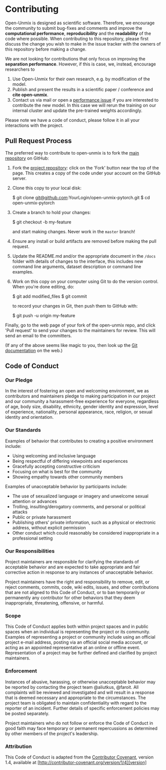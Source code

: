 # Contributing

Open-Unmix is designed as scientific software. Therefore, we encourage the community to submit bug-fixes and comments and improve the __computational performance__, __reproducibility__ and the __readability__ of the code where possible. When contributing to this repository, please first discuss the change you wish to make in the issue tracker with the owners of this repository before making a change.

We are not looking for contributions that only focus on improving the __separation performance__. However, if this is case, we, instead, encourage researchers to 

1. Use Open-Unmix for their own research, e.g. by modification of the model.
2. Publish and present the results in a scientific paper / conference and __cite open-unmix__.
3. Contact us via mail or open a [performance issue]() if you are interested to contribute the new model.
   In this case we will rerun the training on our internal cluster and update the pre-trained weights accordingly.

Please note we have a code of conduct, please follow it in all your interactions with the project.

## Pull Request Process

The preferred way to contribute to open-unmix is to fork the 
[main repository](http://github.com/sigsep/open-unmix-pytorch/) on
GitHub:

1. Fork the [project repository](http://github.com/sigsep/open-unmix-pytorch):
   click on the 'Fork' button near the top of the page. This creates
   a copy of the code under your account on the GitHub server.

2. Clone this copy to your local disk:

    $ git clone git@github.com:YourLogin/open-unmix-pytorch.git
    $ cd open-unmix-pytorch

3. Create a branch to hold your changes:

    $ git checkout -b my-feature

   and start making changes. Never work in the ``master`` branch!

4. Ensure any install or build artifacts are removed before making the pull request.

5. Update the README.md and/or the appropriate document in the `/docs` folder with details of changes  to the interface, this includes new command line arguments, dataset description or command line examples.

6. Work on this copy on your computer using Git to do the version
   control. When you're done editing, do:

    $ git add modified_files
    $ git commit

   to record your changes in Git, then push them to GitHub with:

    $ git push -u origin my-feature

Finally, go to the web page of your fork of the open-unmix repo,
and click 'Pull request' to send your changes to the maintainers for
review. This will send an email to the committers.

(If any of the above seems like magic to you, then look up the 
[Git documentation](http://git-scm.com/documentation) on the web.)

## Code of Conduct

### Our Pledge

In the interest of fostering an open and welcoming environment, we as
contributors and maintainers pledge to making participation in our project and
our community a harassment-free experience for everyone, regardless of age, body
size, disability, ethnicity, gender identity and expression, level of experience,
nationality, personal appearance, race, religion, or sexual identity and
orientation.

### Our Standards

Examples of behavior that contributes to creating a positive environment
include:

* Using welcoming and inclusive language
* Being respectful of differing viewpoints and experiences
* Gracefully accepting constructive criticism
* Focusing on what is best for the community
* Showing empathy towards other community members

Examples of unacceptable behavior by participants include:

* The use of sexualized language or imagery and unwelcome sexual attention or
advances
* Trolling, insulting/derogatory comments, and personal or political attacks
* Public or private harassment
* Publishing others' private information, such as a physical or electronic
  address, without explicit permission
* Other conduct which could reasonably be considered inappropriate in a
  professional setting

### Our Responsibilities

Project maintainers are responsible for clarifying the standards of acceptable
behavior and are expected to take appropriate and fair corrective action in
response to any instances of unacceptable behavior.

Project maintainers have the right and responsibility to remove, edit, or
reject comments, commits, code, wiki edits, issues, and other contributions
that are not aligned to this Code of Conduct, or to ban temporarily or
permanently any contributor for other behaviors that they deem inappropriate,
threatening, offensive, or harmful.

### Scope

This Code of Conduct applies both within project spaces and in public spaces
when an individual is representing the project or its community. Examples of
representing a project or community include using an official project e-mail
address, posting via an official social media account, or acting as an appointed
representative at an online or offline event. Representation of a project may be
further defined and clarified by project maintainers.

### Enforcement

Instances of abusive, harassing, or otherwise unacceptable behavior may be
reported by contacting the project team @aliutkus, @faroit. All
complaints will be reviewed and investigated and will result in a response that
is deemed necessary and appropriate to the circumstances. The project team is
obligated to maintain confidentiality with regard to the reporter of an incident.
Further details of specific enforcement policies may be posted separately.

Project maintainers who do not follow or enforce the Code of Conduct in good
faith may face temporary or permanent repercussions as determined by other
members of the project's leadership.

### Attribution

This Code of Conduct is adapted from the [Contributor Covenant][homepage], version 1.4,
available at [http://contributor-covenant.org/version/1/4][version]

[homepage]: http://contributor-covenant.org
[version]: http://contributor-covenant.org/version/1/4/